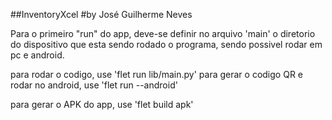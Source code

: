 ##InventoryXcel
#by José Guilherme Neves

Para o primeiro "run" do app, deve-se definir no arquivo 'main' o diretorio do dispositivo
que esta sendo rodado o programa, sendo possivel rodar em pc e android.

para rodar o codigo, use 'flet run lib/main.py'
para gerar o codigo QR e rodar no android, use 'flet run --android'

para gerar o APK do app, use 'flet build apk'